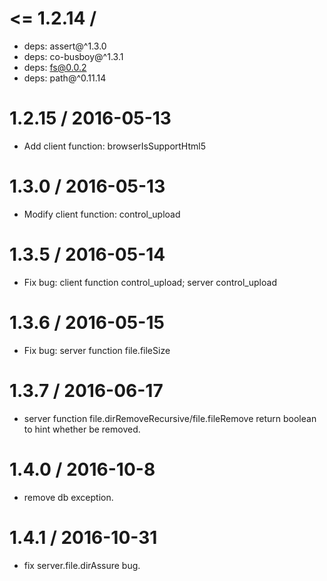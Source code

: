 
<= 1.2.14 /
==================
  * deps: assert@^1.3.0
  * deps: co-busboy@^1.3.1
  * deps: fs@0.0.2
  * deps: path@^0.11.14

1.2.15 / 2016-05-13
==================
  - Add client function: browserIsSupportHtml5

1.3.0 / 2016-05-13
==================
  - Modify client function: control_upload

1.3.5 / 2016-05-14
==================
  - Fix bug: client function control_upload; server control_upload

1.3.6 / 2016-05-15
==================
  - Fix bug: server function file.fileSize

1.3.7 / 2016-06-17
==================
  - server function file.dirRemoveRecursive/file.fileRemove return boolean to hint whether be removed.

1.4.0 / 2016-10-8
==================
  - remove db exception.

1.4.1 / 2016-10-31
==================
  - fix server.file.dirAssure bug.
  
